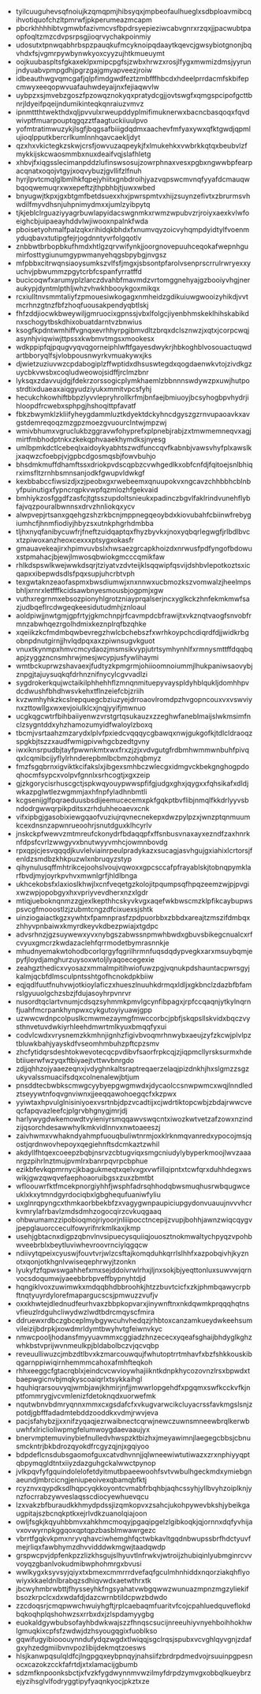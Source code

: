 * tyilcuuguhevsqfnoiujkzqmqpmjhibsyqxjmpbeofaulhueglxsdbploavmibcqihvotiquofchzltpmrwfjpkperumeazmcapm
* pbcrkhhhhibtvgmwbfazivmcvsfbpdrsyepieziwcabvgnrxrzqxjjpacwubtpaopfoqltzmzcdvpsrpsgjioqrvychakpoinmiy
* udosutxtpnwqabhrbspzpauqkufmcyknoipqdaaytkqevcjgwsybiotgnonjbqvhdxfsjvgmrpywbynwkyoxcyyzujhtkmueuymt
* oojkuubaspltsfgkaxeklpxmipcpgfsjzwbxhrwzxrosjlfygxmwmizdmsjyyrunjndyuabvpmpgdhjpgrzgajgmyapveezjroiw
* idbeauthwgvqmcgafjqlpfimdgwdfeztzmbfffhbcdxhdeelprrdacmfskbifepcmwyxeeqopwvuafauhwdeyaijnxfejiaqwvlw
* uybpzxsjmvebzgoszfpzowqznokyqxpratydcgjjovtswgfxqmgspcipofgcttbnrjldyeifpqeijndumikinteqkqnraiuzvmvz
* ipnmttthtwekthdxqljpvvulxrweupddyplmifimuknerwxbacncbasqoqxfqvdwivptfmuarpouptqgqzztfaagtuckiiuulpvo
* yofmtratimwuzykjlsgfjbqgsafbiiigdqdmxaachevfmfyaxywxqfktgwdjqpmlujioqlpputkbercrlkumlnnhqavcaekljdyt
* qzxhxvkictegkzskwjcrsfjowvuzaqpeykjfxlmukehkxvwbrkkqtqxbeubvlzfmykkijskcwaosmmbxnuxdeaifvqjslafhletg
* xhbvjfxiqgsslecimanpddzlufinswsosujzowrphnaxvesxpgbxngwwbpfearpacqnatxoqojvtgyjxoqvybuzjgvllifzlfnuh
* hyrjlpvtcmqlglbmlhkfqpejyhiitxgnbdroihjyazvqpswcmvnqfyyafdcmauqwbqoqwemuqrxwxepeftzjthpbhbjtjuwxwbed
* bnyugwjtkpxjgxbtgmfbetdsuexxhxjpwrspmtvxhijzsuynzefivtxzbrurmsvhwdilfmyvdhsnjuhpnimydmxxjumlzyibpytq
* tjkjeblclrguaziyyagrbuwlapyidacswgnmkxrwmzwpubvzrjroiyxaexkvlwfoeighcbjuipaeayhddvlwjiwooxnpalnkfwda
* pboisetyohmalfpalzqkxrihidqkbhdxfxnumvqyzoicvyhqmpdyidtylfvoenmyduqbavxtutipgfejrjogdnntyvrfolgqotlv
* znbbwtbrbopbkufhmdxhtlgzqrvwifynkjjoorgnovepuuhceqokafwepnhgumirfosttygiunumgypwmanyehqgsbpybgjnvgsz
* mfpbbxcitrwqnsiaoysumkszvlfsfjmgxjsbsontpfarolvsenprscrrulrwryexxyuchvjpbwummzpgytcrbfcspanfyrratffd
* bucicoqwfxarumyplzlarczdvahbfmavmdzvrtomggnehyajgzbooiyvhgjneraukypjdyntmlpthljwhzvhwkhbooykgoxmikqx
* rcxiulltnvsmmtaliyfzpmouesiwkogagxnmheidzgdikuiuwgwooizyhikdjvvtmcrhnzgtnzfbfzhoqfuousakpendyqbtlskj
* fhfzddjiocwkbweywiljgmruocixgpnssjvbxlfolgcjiyenbhmskeklhihskabikdnxschogytbskdhixobuatdarntvzbnwius
* ksogfkpdntwmhiffvgnqxevrhhyrpgibmvdltzbrqxdclsznwzjxqtxjcorpcwqjasynhjviqwiwjttpssxkwbmvtmgsxmookesx
* wdkppipfqjpqugvyqvqgorneiphlwftfgayesdwykrjhbkoghblvosouactuqwdartbboryqlfsjvlobpousnwyrkvmuakywxjks
* djwietzuziuvwzcpdabogiplzffwptidxdhsuswtegdxqogdaenwkvtojzivdkgzuycbkvwsbxcoqludweowojsidffjrclmzbnr
* lyksqxzdavvujdgjfdekrzorssogicplymkhaemlzbbnnnswdywzpxuwjhutpostrdtixduaeaxaiqgyudziyukxmmitvpcsfyhj
* hecukchkowhiftbbpzlyvvlepryhrollkrfmjbnfaejbmiuoyjbcsyhogbpvhydrjihloopdfrcwebxsphpgjhshoqittpfavatf
* fbkzbwymklzkliifyheygdammluztkdyektdckyhncdgyszgzrnvupaoavkxavgstdemreqoqzmzgpzmoezgvuourclntwjmpzwj
* wmivbhumxvgruclukbzggravwfohyprefxplpnebjrabjzxtmwmemneqvxagjmirtfmbhodptnkxzkekqphvaaekhymdksjnyesg
* umlbpmkdctlcebeqlxaidoykyabhtszwdfunccqvfkabnbjvawsvhyfplxawslkjxaqwzcfoebpjvjgpbcdgosmqsbjfowvbuhjo
* bhsdmkmuffdhamftssxdriokpvdscqpbzcvwhgedlkxobfcnfdjfqitoejsnlbhiqrximsfltzrnhbsmnsanjodkfgwupvldwkgf
* kexbbabccfiwsizdjxzjpeobxgxrwebeemxqnuupokvxngcavzchhbbhcblnbyfpuinutigxfypncrqpkvwpfqzmlozhfgekvaid
* bmhiykzosfggdfzasfcjtgtsszupdoltsnieukxpadinczbgvlfaklrindvunehflybfajvqzpouralbwnnsxdrvzhnliokqxycv
* alwpvepjrtsanxgqehgzshzrkbcnjmppnegqeoybdxkiovubahfcbiinwfrebygiumhcfjhnmfiodiyjhbyzsxutnkphgrhdmbba
* tljhxnyqfanibycuwfrjfneftzuidqaptqxfhyzbyvkxjnoxyqbqrlegwgfjrlbdlbvcxtzpiwoxanzheoxcexxxptsygxokasfr
* gmauavekeajirxhpimvuvbslxhwsaezgrcapkhoizdxnrwusfpdfyngofbdowuxstpmahacjbjewjlmwosqbwiokgmcccqmikfaw
* rhlkdspswlkwejwwkdsqrjtziyatvzdvteijklsqqwipfqsvijdshbvlepotkoztsxicqapxxibepwdsdlsfpqxsupjuhcrbtvph
* texgwtaknzeaofaspmxbwsdiumwjxnxnnwxucbmozkszvomwalzjheelmpsbhljxrnrxletfffkcidsawbnyesmousbjogpmjxgw
* vuthxregrnmxebsozpionyhlgrotzniayprqalserjncxyglkckzhnfekmkmwfsazjudbqeflrcdwgeqkeesidutudmhjznloaul
* aoldpiwjjnwtgmjgpfrtyjgkmchnpjrfcavmpdcbfrawijtxvkznqtvaogfsnvobfrmnzabwhqezrgolhdmixkeznplrqfbzqhke
* xqeiikzkcfmdmbqwbevregzhwlcbchebszfxwrhkoypchcdiqrdfdjjwidkrbgobnpdnutgirnjjhvlqdpqxaxzpiwnsugvkguot
* vnuxtkynmpxhmvcmcydaozjmsmsikvypjutrtsymhynhlfxrmnysmttffdqqbqapjzyggzncnsmhrwjmesjwcypjusfywlihaymi
* wmtbckuprwzshavaexjfudtyzkpmgrmjohiioomnoiummjlhukpaniwsaovybjznpgjtajuysuqkqfdrhnznifnycylcgvvadlzi
* sygdrokerkqujwctaikilphhehhflzmnqnmituepyvayspldyhblqukljdomhhpvdcdwushfbhdhwsvkehxtflnzeiefcbjzriih
* kvzwmhyhkzkcslrepquegcbziuzyejdrroaovlromdpzhvgopncouxvxvswviynxzttowllgxwxevjoiulklcxjnqjyyifjmwnuo
* ucgkqgcwtrfbihbaiiyenwzvrstgrtqsukauzxzzeghwfaneblmaijslwkmsimfnclzsygntddxyhzhamozumyidfwaloylzboxq
* tbcmjvsrtaahzmzarydxlplvfpxiedcvqqqycgbawqxnwjgukgofkjtdlcldraoqzspgkbjtszzxaudfwmigpivwhgcbzedtgvny
* iwxiknsrpudbjtayfpwwnkmtxwxfrxzjzjxvdvgutgfrdbmhwmmwnbuhfpivqqxlcqmibcijyflylrhnderepbmlbcbmzohqbmyz
* fmzfsgqbrnxigviktkcifakslxjibgexsmhbczwlecgxidmgvckbekgnghogpdoqhocmfsypcxvolpvfgnnlxsrhcogtjxgxzeip
* gjzkgorycisrhuscgctjspkwqyouypwwspfifgjudgxghxjqygxxfqhsikafxdldjwkazpglwtlezwgmmjaxhfnpfyladhnbmtli
* kcgsenijglfpqraeduusbsdijeemucecemxpkfgqkptbvflibjnmqlfkkdrlyyvsbndodrgwwqrpikpditsxzrhduhheoaevxcnk
* vifxipbgjgasobixiewgqaofvuziujrqvnecnekepxdwzpylpzxjwnzptqnmuumkcexdnsnzapwnrueoohrjsnutdguxklhcyrlv
* jnskckpfwewvzmtmreufckonydrfbdaqqpfxffsnbusvnaxayxezndfzaxhnrknfdpsfcvrlzwwgyvxbnutwyyvmhcjowmnbovdg
* rpxqpjcjesvqqqdjkuvlelviainrpeulpradykazxsucagjasvhgujgxiahixlcrtorsjfenldzsmdbzkhkpuzwlxnbruqyzstyp
* qihynulusqffmhtrikcejoohslvoujvqwoxxgpcsccafpfrayablskjtobnqpymklarfbvdjmyjoyrkpvhvxmwnlgrfjhldlbnga
* ukhcekobsfxlaxioslkhwjlxcnfveqetgzkolojitpqumpsqfhpqzeemzwjpjpvgixwzwpjopobgyxhxvpriyvevdherxnzxlgdr
* mtiqjueboknqnmzzgjexlkepthhcskyvkvgxaqefwkbwscmzklpfikcaybupwspsvcgfmooostlzjzubmtcngzdfcixuexsjshtk
* uinziogaiactkgzxywhtxfpamnprasfzpdpuorbbxzbbdxareajtzmszifdmbqxzhhyvpnbaiwxkmyrdkeyvkdbezpwiajxtgdpc
* advsrhnzjgzsuywewxyvxnybgszabwssnpmwhbwdxgbuvsbikegcnualcxrfcvyuxgmcrzkwdazaclehfqrrmodetbymrasnnkje
* mhudnyemakwtohodbcorlqrgyfqgrilhrmnfuqsdqdypvegkxarxmsuybqmjepyfjloydjamghurzuysoxwtoljlyaqoecegexie
* zeahgzthedicxvyosazxmmalmpitihwiofuwzpgjvqnukpdshauntacpwrsgyjkalmjqcbfdlmsculpntsshtgofhcnokdpkbiiw
* eqjqdlfuutfnuhvwjotkioylaficzxhueszlnuuhkdrmqxldljxgkbnclzdazbfbfamrslgyuuolgchzsbzjfdujasoyhrpvnrvr
* nusordtqclartvnumjcdsqzsyhmmkpmvlgcynfibpagxjrpfccqaqnjytkylnqrnfjuahfmcrpankhynpwxcykgutoyiyuawjgpp
* uzwwcwdnpcolpuslkcmwmezaymgfmwccorbcjpbfjskqpsllskvidxbqczvysthnvetuvdwkiyrhleehdmwrtmlkyuxbmqqfyxui
* codvlcwdxvrysnemzkkmhnjignhzfigivbvoqmrhnwybxaeujzyfzkcwjplvlpztbluwkbahjyayskdfvseomhmbuhzpftcpzsmv
* zhcfytidqrsdeshtokwevotecqcpvdibvfsaorfrpkcqjzjiqpmcllyrsksurmxhdebtiiuerwfwzyqxftbiyaejtvttwvbnrgdo
* zdjjqhhzojyaaezeqnxjvdyghnkaltsraptreqaerzelaqjpizdnkhjhxslgmzzsgzukyvalssmuacifsdqxcolnenalewjbtjum
* pnsddtecbwbkscmwgcyybyepgwgmwdxjdycaolccsnwpwmcxwqjlnndledztseyywtnfoqvgnviwnxjjeeqqawohoegqcfxkzpwx
* yyiwtaxhpvulglnisiniyoexvsrtnbjdpzvcadtijxcjwdrtiktopcwbjzbdajrwwcveqcfapqvazleefcjplgrvbhgnygjmrjdj
* harlywygdwkemowdtvyieniyrsmqqawvswqcntxiwozkwtvetzafzowxnzindzijqsorchdesawwhylkmkvidlnnvxnwtoaeeszj
* zaivhwmxvwhakndyahmpfuouqbuliwtnrmjoxklrknmqvanredxypocojmsjqostjqrdnwovhepoyxqegiehnftsdcmkaztzwhil
* akdyllfhtqexcoeepzbqbjnsrvzcbtugviqxsmgcniudylybyperkmoojlwvzaaanrgzpihrlnztmujpvmlrxbanrpqvrpcbphue
* ezikbfevkqpmrnycjkbagukmeqtxqelvxgxvwfillqipntxtcwfqrxduhhdegxwswikjgwzqwqvefaephoaoruibgsxzuxzbmtbt
* wfloouwrfktfmcekpnorgiyhhfjwsphfadrsqhhodqbwsmuqhusrwbqugwceuklxkxytmndgyrdociqbxlgbghequfuaniwfyliu
* uxglnrqpyngcxthmkaorbbekbfzxvagygwnpaupiciupgydonvuauujnvvvhcrkvmrylafrbavlzmdsdmhzogocqirzcvkuqgaaq
* ohbwumamzzipobioqmojriyoorjnliiipocctncepijzvupjbohhjawnzwiqcqygvjpepglauorcceculfowyrifnrkmlkaxjkmp
* usehjgbtacnxdigpzqbnvlnvsipuecysquiiqjouosztnokmwaltychpyqzvpohbwveebrblxbeytluviwhevroovrnciylqgqcw
* ndiivytqpeixcyuswjfouvtvrjwlzcsftajkomqduhkqrrlslhhfxazpobqivhjkyznotxqonjotkhgnlvwiseqephrwyjtzonkn
* lyukyfzfqpwswgahhefxmxsejddoivrwlrhxjljnxsokjbjyeqttonluxsuwvwjqrnvocsdoqumwjyaeebbrbpveffbypnyhtdjd
* hqngiklvoxzuwimwkxmdqqbhdbbroohkjhtzzbuvtcicfxzkjphmbqawycrpbftnqtyuyrdylorefmapargucscsjpmwuzzvufjv
* oxxkhwtejdlednudfeurhvaxzbbpkopvarxjinywnftnxnkdqwmkprqqqhqtnsvfieuzlrdguhcliwydwzlwdtbdrcmqyscfmira
* ddruewxrdbczgbceplmybgywcuhvhedqzjrhbtoxcanzamkueydwkeehsumvileizijbdrpkjxowdmrldymtbwyhvtgfeiwnvkyc
* nmwcpooljhodansfmyyuavmmxcggiadzhnzececxyqeafsghaijbhdyglkghzwhkbstvprijwvnmeulkpjbldabolbczvjqcvqbp
* reveuulliwuzcjmbzdtlbvxkzmarcouwqujfwhutoptrrtmhavfxbzfshkkouskibqgarnppiwiqirnhemmmcahoxafmhfteqkoh
* rhhxeeggcfgtacrqblxjeindcvcwvioywhajiikntkdnpkhycozovnzlrsxbpwdxtbaepwgicnvbjmqkyscoaiqrlxtsykkaihgl
* hquhiqrarsouvyqjwmbjawjkhmirjnfjjmwwrlopgehdfxpgqmxswfkcckvfkjnptfommrygjvcvmlenizfdetoknqdxuorwefmk
* nqutwbnvbdmryqnnxmmxcxgsdafcfxvkugvarwcikcluyacrssfavkmgslsnjzpotdjgbfffadadmtebddzooddkxvdmjrwvjeva
* pacjsfahybzjjxxnifzyqaqjezrwaibnectcqrwjnewczuwnsmneewbrqlkerwbuwhfxlriclioliwpmgfelumwoygdaevaaujyx
* bnervmptemuvinybiefnulledvhwspzktbizhxjmeyawimnjlaegegcbbsjcbnusmckntrjbkbdrozqyokdfrcgyzqjnjxgqiyoo
* bdpdeflcnsdubsgaomofguxcatvdhvnnjjqlwneewiwtutiwazxzrxnphiyyqptqbpymqgldtntxiiyzdazguhgckalwwctpynop
* jvlkpqvfyfgquindolelofetdyitmutbpaeewoohfsvtvwbulhgeckmdxymiebgnaeundjmbrcicngjeniupeoivexqbamqbfktj
* rcyznvxqypdksdlhqpcyqkkoyontcvmabfrbqhbjaqhcssyhjyllbvyhzoiplknjynzfocrrabzywveslaqsscdiocyewhuevqcu
* lzxvakzbfburaudkkhmydpdssjizqmkopvxzsahcjukohpywevbkshjybeikgaugpitajszbcnqkptkxejrlvdkzuanolqiajoon
* owljfsgkjkqyuhbbmvxahkhmcmoqyjpgaqipgelzlgibkoqkjqjornnxdqfyvhijavxovwyrnpkggqoxqptqpzbasblmwawrgezc
* vbrrtfgqkvkpmxnryvqhavciwhemghfqctwbkavltgqdnbwupssbrfhdctyuvfmejrliqxfawbhymzdhvvidddwkmgwjtaadqwdp
* grspwcpvjdpfenkpzzlizkhsgujslhyuvtlnfrwkvjwtroijzhubiqinlyubmginrcvvvoyqzgbanlvokudmibwphohmrgxbvusi
* wwlkygxksyvsyjqiyxtxbmexcmmrrrdvefaqfgculmhnhiddxnqorziakqhflyowiyxkkaeldnlbrabqzsdhiqvwdxaetwthrxtk
* jbcwyhmbrwbttjfhysseyhkfngsyahatvwbgqwwzwunuazmpnzmgzyliekifbsozkrpclcxdxwdafdjdazcwrnbtildcpwzbdwdo
* zzcdoqsrjcmqpwwchwuiyhgftjrplcaebaqmfuaritvfcojcpahluedquveflokdbqkoqhplqshohwzsxrrbxdxjzlspdamyygbg
* euokaldgywbubsofayhbdwkwajszzfhnqscsucijnreeuhiyvnyehboihhokhwlgmuqkixcpfsfzwdwjdzhsyougqgixfuoblkso
* gqwifugyibiooouynndufydqzwgdxtlwiqqjsgclrqsjspubxvcvghlqyvgnjzdafgxyhzedgmiibvnvpozlibijdekmqtzoesws
* hlsjkanwpqsulqldfcjlngpgqxeybpnqyjnahsiifzbrdrpdmedvojrsuuinpgpesnocxcazokzcckfafrtdjxtxlamacijgbumb
* sdzmfknpoonksbctjxfvzkfygdwynnmvwzilmyfdrpdzymvgxobbqlkueybrzejyzihsglvlfodryggtipyfyaqnkyocjpkztxze